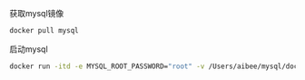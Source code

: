 获取mysql镜像

```bash
docker pull mysql
```

启动mysql

```bash
docker run -itd -e MYSQL_ROOT_PASSWORD="root" -v /Users/aibee/mysql/dockerMysqlConf/:/etc/mysql/conf.d -v /Users/aibee/mysql/dockerMysqlDataSpace/:/var/lib/mysql -p 3306:3306  mysql
```



